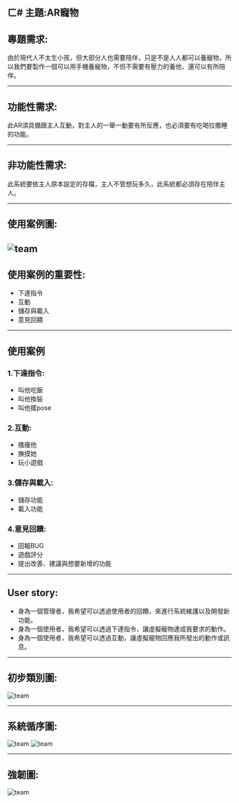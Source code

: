 ㄈ# 主題:AR寵物
---
## 專題需求:
由於現代人不太生小孩，但大部分人也需要陪伴，只是不是人人都可以養寵物，所以我們要製作一個可以用手機養寵物，不但不需要有壓力的養他，還可以有所陪伴。

---
## 功能性需求:
此AR須具備跟主人互動，對主人的一舉一動要有所反應，也必須要有吃喝拉撒睡的功能。
    
---
## 非功能性需求:
此系統要依主人原本設定的存檔，主人不管想玩多久，此系統都必須存在陪伴主人。
    
---
## 使用案例圖:
![team](73321514_2957478364265621_6641065229792837632_n.jpg)
---
## 使用案例的重要性:
 - 下達指令
 - 互動
 - 儲存與載入 
 - 意見回饋
 

---
## 使用案例
### 1.下達指令:
 - 叫他吃飯
 - 叫他換裝
 - 叫他擺pose

### 2.互動:
 - 搔癢他
 - 撫摸她
 - 玩小遊戲
 
### 3.儲存與載入:
 - 儲存功能
 - 載入功能
 
### 4.意見回饋:
 - 回報BUG
 - 遊戲評分
 - 提出改善、建議與想要新增的功能

---
## User story:
 - 身為一個管理者，我希望可以透過使用者的回饋，來進行系統維護以及開發新功能。
 - 身為一個使用者，我希望可以透過下達指令，讓虛擬寵物達成我要求的動作。
 - 身為一個使用者，我希望可以透過互動，讓虛擬寵物回應我所發出的動作或訊息。

---
## 初步類別圖:
![team](73214057_528269847949999_2838616586837819392_n.jpg)

---
## 系統循序圖:
![team](74441732_395267174716440_3624900604813377536_n.jpg)
![team](73121572_2472694899719013_5696050967292674048_n.jpg)

---
## 強韌圖:
![team](強韌圖.jpg)
